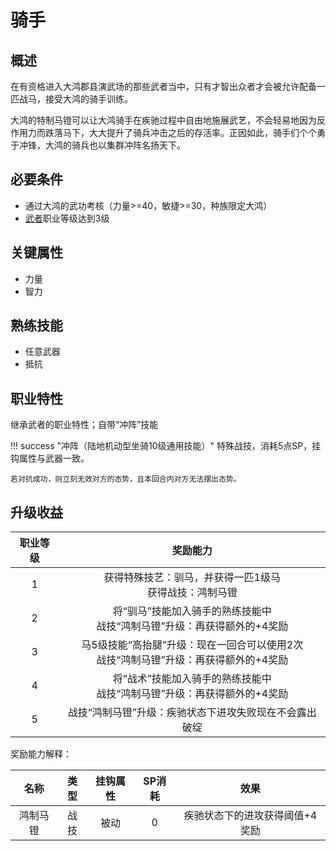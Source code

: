 # 骑手

## 概述

在有资格进入大鸿郡县演武场的那些武者当中，只有才智出众者才会被允许配备一匹战马，接受大鸿的骑手训练。

大鸿的特制马镫可以让大鸿骑手在疾驰过程中自由地施展武艺，不会轻易地因为反作用力而跌落马下，大大提升了骑兵冲击之后的存活率。正因如此，骑手们个个勇于冲锋，大鸿的骑兵也以集群冲阵名扬天下。

## 必要条件

* 通过大鸿的武功考核（力量>=40，敏捷>=30，种族限定大鸿）
* <a href="../../../basicJob/Warrior" target="_blank">武者</a>职业等级达到3级

## 关键属性

* 力量
* 智力

## 熟练技能

* 任意武器
* 抵抗
  
## 职业特性

继承武者的职业特性；自带“冲阵”技能

!!! success "冲阵（陆地机动型坐骑10级通用技能）"
    特殊战技，消耗5点SP，挂钩属性与武器一致。

    若对抗成功，则立刻无效对方的态势，且本回合内对方无法摆出态势。

## 升级收益

职业等级|奖励能力
:--:|:--:
1|获得特殊技艺：驯马，并获得一匹1级马<br>获得战技：鸿制马镫
2|将“驯马”技能加入骑手的熟练技能中<br>战技“鸿制马镫”升级：再获得额外的+4奖励
3|马5级技能“高抬腿”升级：现在一回合可以使用2次<br>战技“鸿制马镫”升级：再获得额外的+4奖励
4|将“战术”技能加入骑手的熟练技能中<br>战技“鸿制马镫”升级：再获得额外的+4奖励
5|战技“鸿制马镫”升级：疾驰状态下进攻失败现在不会露出破绽

奖励能力解释：

名称|类型|挂钩属性|SP消耗|效果
:--:|:--:|:--:|:--:|:--:
鸿制马镫|战技|被动|0|疾驰状态下的进攻获得阈值+4奖励

